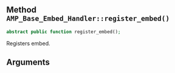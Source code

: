 ## Method `AMP_Base_Embed_Handler::register_embed()`

```php
abstract public function register_embed();
```

Registers embed.


## Arguments

